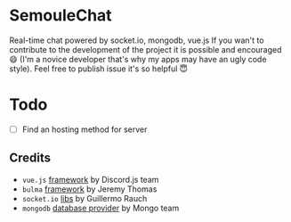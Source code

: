 # SemouleChat
Real-time chat powered by socket.io, mongodb, vue.js
If you wan't to contribute to the development of the project it is possible and encouraged 😄 (I'm a novice developer that's why my apps may have an ugly code style). Feel free to publish issue it's so helpful 😇

# Todo
- [ ] Find an hosting method for server


## Credits

* `vue.js` [framework](https://github.com/vuejs/vue) by Discord.js team
* `bulma` [framework](bulma.io) by Jeremy Thomas
* `socket.io` [libs](https://github.com/socketio/socket.io) by Guillermo Rauch
* `mongodb` [database provider]() by Mongo team
